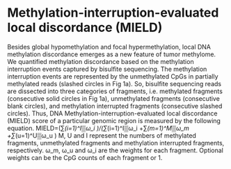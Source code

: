 # Methylation-interruption-evaluated local discordance (MIELD)
Besides global hypomethylation and focal hypermethylation, local DNA methylation discordance emerges as a new feature of tumor methylome. We quantified methylation discordance based on the methylation interruption events captured by bisulfite sequencing. The methylation interruption events are represented by the unmethylated CpGs in partially methylated reads (slashed circles in Fig 1a). So, bisulfite sequencing reads are dissected into three categories of fragments, i.e. methylated fragments (consecutive solid circles in Fig 1a), unmethylated fragments (consecutive blank circles), and methylation interrupted fragments (consecutive slashed circles). Thus, DNA Methylation-interruption-evaluated local discordance (MIELD) score of a particular genomic region is measured by the following equation. 
MIELD=(∑_(i=1)^I▒ω_i )/(∑_(i=1)^I▒ω_i +∑_(m=1)^M▒ω_m +∑_(u=1)^U▒ω_u )
M, U and I represent the numbers of methylated fragments, unmethylated fragments and methylation interrupted fragments, respectively.  ω_m, ω_u and ω_i are the weights for each fragment. Optional weights can be the CpG counts of each fragment or 1.
